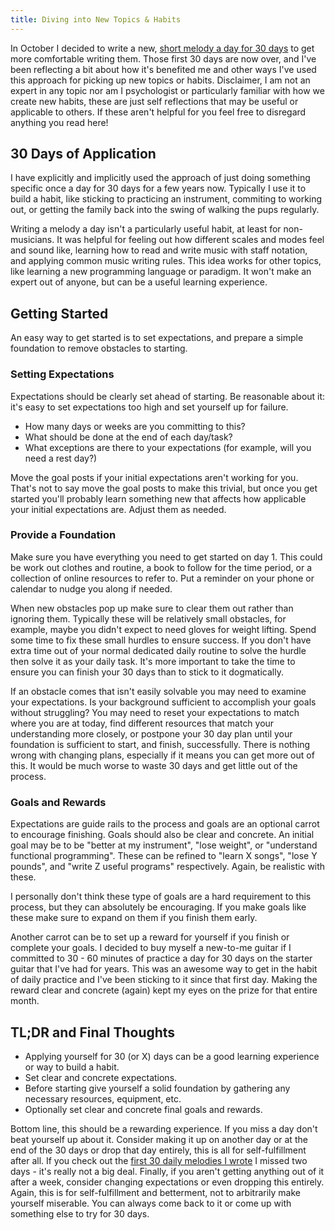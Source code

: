 ```yaml
---
title: Diving into New Topics & Habits
---
```


In October I decided to write a new,
[short melody a day for 30 days](/posts/music/daily/) to get more
comfortable writing them. Those first 30 days are now over, and I've been
reflecting a bit about how it's benefited me and other ways I've used this
approach for picking up new topics or habits. Disclaimer, I am not an
expert in any topic nor am I psychologist or particularly familiar with
how we create new habits, these are just self reflections that may be
useful or applicable to others. If these aren't helpful for you feel free
to disregard anything you read here!

## 30 Days of Application

I have explicitly and implicitly used the approach of just doing something
specific once a day for 30 days for a few years now. Typically I use it to
build a habit, like sticking to practicing an instrument, commiting to
working out, or getting the family back into the swing of walking the pups
regularly.

Writing a melody a day isn't a particularly useful habit, at least for
non-musicians. It was helpful for feeling out how different scales and
modes feel and sound like, learning how to read and write music with
staff notation, and applying common music writing rules.
This idea works for other topics, like learning a new programming language
or paradigm. It won't make an expert out of anyone, but can be a useful
learning experience.


## Getting Started

An easy way to get started is to set expectations, and prepare a
simple foundation to remove obstacles to starting.

### Setting Expectations

Expectations should be clearly set ahead of starting. Be reasonable about it:
it's easy to set expectations too high and set yourself up for failure.

- How many days or weeks are you committing to this?
- What should be done at the end of each day/task?
- What exceptions are there to your expectations (for example, will
  you need a rest day?)

Move the goal posts if your initial expectations aren't working for you. That's
not to say move the goal posts to make this trivial, but once you get started
you'll probably learn something new that affects how applicable your initial
expectations are. Adjust them as needed.

### Provide a Foundation

Make sure you have everything you need to get started on day 1. This could
be work out clothes and routine, a book to follow for the time period,
or a collection of online resources to refer to. Put a reminder on your phone
or calendar to nudge you along if needed.

When new obstacles pop up make sure to clear them out rather than ignoring them.
Typically these will be relatively small obstacles, for example, maybe you didn't
expect to need gloves for weight lifting. Spend some time to fix these small
hurdles to ensure success. If you don't have extra time out of your normal
dedicated daily routine to solve the hurdle then solve it as your daily task.
It's more important to take the time to ensure you can finish your 30 days
than to stick to it dogmatically.

If an obstacle comes that isn't easily solvable you may need to examine your
expectations. Is your background sufficient to accomplish your goals without
struggling? You may need to reset your expectations to match where you are
at today, find different resources that match your understanding more closely,
or postpone your 30 day plan until your foundation is sufficient to start, and
finish, successfully. There is nothing wrong with changing plans, especially
if it means you can get more out of this. It would be much worse to waste 30
days and get little out of the process.

### Goals and Rewards

Expectations are guide rails to the process and goals are an optional
carrot to encourage finishing. Goals should also be clear and
concrete. An initial goal may be to be "better at my instrument", "lose weight",
or "understand functional programming". These can be refined to "learn X songs",
"lose Y pounds", and "write Z useful programs" respectively. Again, be realistic
with these.

I personally don't think these type of goals are a hard requirement to this
process, but they can absolutely be encouraging. If you make goals like these
make sure to expand on them if you finish them early.

Another carrot can be to set up a reward for yourself if you finish or complete
your goals. I decided to buy myself a new-to-me guitar if I committed to 30 - 60
minutes of practice a day for 30 days on the starter guitar that I've had for
years. This was an awesome way to get in the habit of daily practice and I've been
sticking to it since that first day. Making the reward clear and concrete (again) kept
my eyes on the prize for that entire month.

## TL;DR and Final Thoughts

- Applying yourself for 30 (or X) days can be a good learning experience or
  way to build a habit.
- Set clear and concrete expectations.
- Before starting give yourself a solid foundation by gathering any necessary
  resources, equipment, etc.
- Optionally set clear and concrete final goals and rewards.

Bottom line, this should be a rewarding experience. If you miss a day don't beat
yourself up about it. Consider making it up on another day or at the end of the
30 days or drop that day entirely, this is all for self-fulfillment after all.
If you check out the
[first 30 daily melodies I wrote](/posts/music/daily/) I
missed two days - it's really not a big deal. Finally, if you aren't getting
anything out of it after a week, consider changing expectations or even
dropping this entirely. Again, this is for self-fulfillment and betterment, not
to arbitrarily make yourself miserable. You can always come back to it or come up
with something else to try for 30 days.
